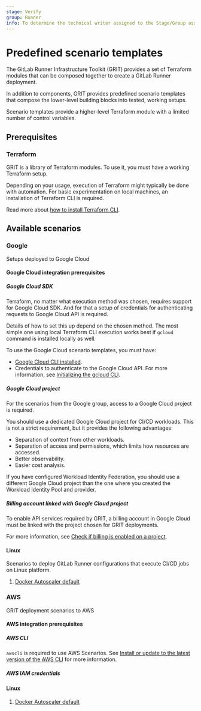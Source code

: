 ```yaml
---
stage: Verify
group: Runner
info: To determine the technical writer assigned to the Stage/Group associated with this page, see https://handbook.gitlab.com/handbook/product/ux/technical-writing/#assignments
---
```


# Predefined scenario templates

The GitLab Runner Infrastructure Toolkit (GRIT) provides a set of Terraform modules
that can be composed together to create a GitLab Runner deployment.

In addition to components, GRIT provides predefined
scenario templates that compose the lower-level building blocks into
tested, working setups.

Scenario templates provide a higher-level Terraform module
with a limited number of control variables.

## Prerequisites

### Terraform

GRIT is a library of Terraform modules. To use it, you must have a working Terraform setup.

Depending on your usage, execution of Terraform might typically be done with automation.
For basic experimentation on local machines, an installation of Terraform CLI is
required.

Read more about [how to install Terraform CLI](https://developer.hashicorp.com/terraform/install).

## Available scenarios

### Google

Setups deployed to Google Cloud

#### Google Cloud integration prerequisites

##### Google Cloud SDK

Terraform, no matter what execution method was chosen, requires support for
Google Cloud SDK. And for that a setup of credentials for authenticating
requests to Google Cloud API is required.

Details of how to set this up depend on the chosen method. The most simple
one using local Terraform CLI execution works best if `gcloud` command is
installed locally as well.

To use the Google Cloud scenario templates, you must have:

- [Google Cloud CLI installed](https://cloud.google.com/sdk/docs/install).
- Credentials to authenticate to the Google Cloud API. For more information, see [Initializing the gcloud CLI](https://cloud.google.com/sdk/docs/initializing).

##### Google Cloud project

For the scenarios from the Google group, access to a Google Cloud project is required.

You should use a dedicated Google Cloud project for CI/CD workloads. This is not a strict
requirement, but it provides the following advantages:

- Separation of context from other workloads.
- Separation of access and permissions, which limits how resources are accessed.
- Better observability.
- Easier cost analysis.

If you have configured Workload Identity Federation, you should use a different Google Cloud project
than the one where you created the Workload Identity Pool and provider.

##### Billing account linked with Google Cloud project

To enable API services required by GRIT, a billing account in Google Cloud must be linked
with the project chosen for GRIT deployments.

For more information, see [Check if billing is enabled on a project](https://cloud.google.com/billing/docs/how-to/verify-billing-enabled#confirm_billing_is_enabled_on_a_project).

#### Linux

Scenarios to deploy GitLab Runner configurations that execute CI/CD jobs on Linux platform.

1. [Docker Autoscaler default](google/linux/docker-autoscaler-default)

### AWS

GRIT deployment scenarios to AWS

#### AWS integration prerequisites

##### AWS CLI

`awscli` is required to use AWS Scenarios. See [Install or update to the latest version of the AWS CLI](https://docs.aws.amazon.com/cli/latest/userguide/getting-started-install.html) for more information.

##### AWS IAM credentials



#### Linux

1. [Docker Autoscaler default](aws/linux/docker-autoscaler-default)